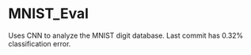 # MNIST_Eval
Uses CNN to analyze the MNIST digit database. Last commit has 0.32% classification error.
